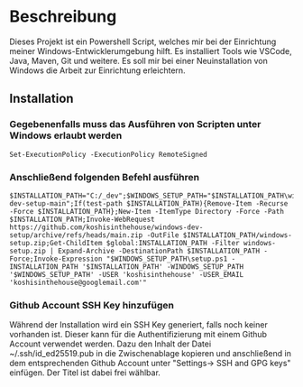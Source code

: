 # Beschreibung
Dieses Projekt ist ein Powershell Script, welches mir bei der Einrichtung meiner Windows-Entwicklerumgebung hilft. Es installiert Tools wie VSCode, Java, Maven, Git und weitere. Es soll mir bei einer Neuinstallation von Windows die Arbeit zur Einrichtung erleichtern.

## Installation

### Gegebenenfalls muss das Ausführen von Scripten unter Windows erlaubt werden
    Set-ExecutionPolicy -ExecutionPolicy RemoteSigned
    
### Anschließend folgenden Befehl ausführen
    $INSTALLATION_PATH="C:/_dev";$WINDOWS_SETUP_PATH="$INSTALLATION_PATH\windows-dev-setup-main";If(test-path $INSTALLATION_PATH){Remove-Item -Recurse -Force $INSTALLATION_PATH};New-Item -ItemType Directory -Force -Path $INSTALLATION_PATH;Invoke-WebRequest https://github.com/koshisinthehouse/windows-dev-setup/archive/refs/heads/main.zip -OutFile $INSTALLATION_PATH/windows-setup.zip;Get-ChildItem $global:INSTALLATION_PATH -Filter windows-setup.zip | Expand-Archive -DestinationPath $INSTALLATION_PATH -Force;Invoke-Expression "$WINDOWS_SETUP_PATH\setup.ps1 -INSTALLATION_PATH '$INSTALLATION_PATH' -WINDOWS_SETUP_PATH '$WINDOWS_SETUP_PATH' -USER 'koshisinthehouse' -USER_EMAIL 'koshisinthehouse@googlemail.com'"

### Github Account SSH Key  hinzufügen
Während der Installation wird ein SSH Key generiert, falls noch keiner vorhanden ist.
Dieser kann für die Authentifizierung mit einem Github Account verwendet werden.
Dazu den Inhalt der Datei ~/.ssh/id_ed25519.pub in die Zwischenablage kopieren und 
anschließend in dem entsprechenden Github Account unter "Settings-> SSH and GPG keys" einfügen.
Der Titel ist dabei frei wählbar.



